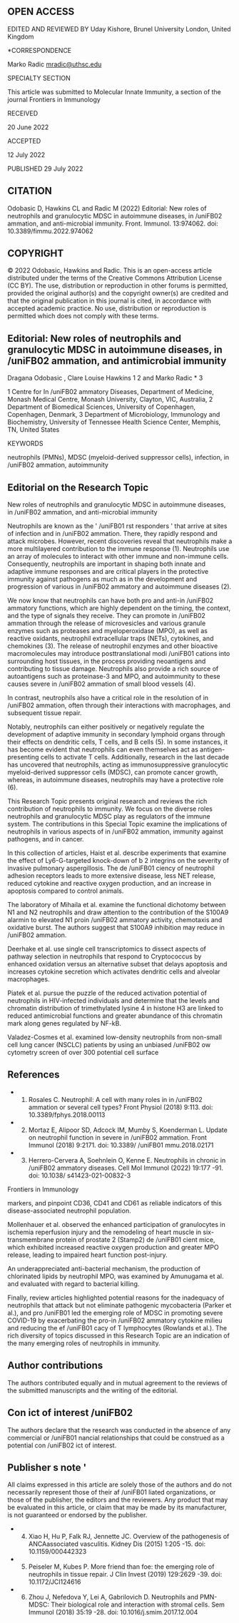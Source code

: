 <!-- image -->

<!-- image -->

## OPEN ACCESS

EDITED AND REVIEWED BY Uday Kishore, Brunel University London, United Kingdom

*CORRESPONDENCE

Marko Radic mradic@uthsc.edu

SPECIALTY SECTION

This article was submitted to Molecular Innate Immunity, a section of the journal Frontiers in Immunology

RECEIVED

20 June 2022

ACCEPTED

12 July 2022

PUBLISHED 29 July 2022

## CITATION

Odobasic D, Hawkins CL and Radic M (2022) Editorial: New roles of neutrophils and granulocytic MDSC in autoimmune diseases, in /uniFB02 ammation, and anti-microbial immunity. Front. Immunol. 13:974062. doi: 10.3389/fimmu.2022.974062

## COPYRIGHT

© 2022 Odobasic, Hawkins and Radic. This is an open-access article distributed under the terms of the Creative Commons Attribution License (CC BY). The use, distribution or reproduction in other forums is permitted, provided the original author(s) and the copyright owner(s) are credited and that the original publication in this journal is cited, in accordance with accepted academic practice. No use, distribution or reproduction is permitted which does not comply with these terms.

## Editorial: New roles of neutrophils and granulocytic MDSC in autoimmune diseases, in /uniFB02 ammation, and antimicrobial immunity

Dragana Odobasic , Clare Louise Hawkins 1 2 and Marko Radic * 3

1 Centre for In /uniFB02 ammatory Diseases, Department of Medicine, Monash Medical Centre, Monash University, Clayton, VIC, Australia, 2 Department of Biomedical Sciences, University of Copenhagen, Copenhagen, Denmark, 3 Department of Microbiology, Immunology and Biochemistry, University of Tennessee Health Science Center, Memphis, TN, United States

KEYWORDS

neutrophils (PMNs), MDSC (myeloid-derived suppressor cells), infection, in /uniFB02 ammation, autoimmunity

## Editorial on the Research Topic

New roles of neutrophils and granulocytic MDSC in autoimmune diseases, in /uniFB02 ammation, and anti-microbial immunity

Neutrophils are known as the ' /uniFB01 rst responders ' that arrive at sites of infection and in /uniFB02 ammation. There, they rapidly respond and attack microbes. However, recent discoveries reveal that neutrophils make a more multilayered contribution to the immune response (1). Neutrophils use an array of molecules to interact with other immune and non-immune cells. Consequently, neutrophils are important in shaping both innate and adaptive immune responses and are critical players in the protective immunity against pathogens as much as in the development and progression of various in /uniFB02 ammatory and autoimmune diseases (2).

We now know that neutrophils can have both pro and anti-in /uniFB02 ammatory functions, which are highly dependent on the timing, the context, and the type of signals they receive. They can promote in /uniFB02 ammation through the release of microvesicles and various granule enzymes such as proteases and myeloperoxidase (MPO), as well as reactive oxidants, neutrophil extracellular traps (NETs), cytokines, and chemokines (3). The release of neutrophil enzymes and other bioactive macromolecules may introduce posttranslational modi /uniFB01 cations into surrounding host tissues, in the process providing neoantigens and contributing to tissue damage. Neutrophils also provide a rich source of autoantigens such as proteinase-3 and MPO, and autoimmunity to these causes severe in /uniFB02 ammation of small blood vessels (4).

In contrast, neutrophils also have a critical role in the resolution of in /uniFB02 ammation, often through their interactions with macrophages, and subsequent tissue repair.

Notably, neutrophils can either positively or negatively regulate the development of adaptive immunity in secondary lymphoid organs through their effects on dendritic cells, T cells, and B cells (5). In some instances, it has become evident that neutrophils can even themselves act as antigen-presenting cells to activate T cells. Additionally, research in the last decade has uncovered that neutrophils, acting as immunosuppressive granulocytic myeloid-derived suppressor cells (MDSC), can promote cancer growth, whereas, in autoimmune diseases, neutrophils may have a protective role (6).

This Research Topic presents original research and reviews the rich contribution of neutrophils to immunity. We focus on the diverse roles neutrophils and granulocytic MDSC play as regulators of the immune system. The contributions in this Special Topic examine the implications of neutrophils in various aspects of in /uniFB02 ammation, immunity against pathogens, and in cancer.

In this collection of articles, Haist et al. describe experiments that examine the effect of Ly6-G-targeted knock-down of b 2 integrins on the severity of invasive pulmonary aspergillosis. The de /uniFB01 ciency of neutrophil adhesion receptors leads to more extensive disease, less NET release, reduced cytokine and reactive oxygen production, and an increase in apoptosis compared to control animals.

The laboratory of Mihaila et al. examine the functional dichotomy between N1 and N2 neutrophils and draw attention to the contribution of the S100A9 alarmin to elevated N1 proin /uniFB02 ammatory activity, chemotaxis and oxidative burst. The authors suggest that S100A9 inhibition may reduce in /uniFB02 ammation.

Deerhake et al. use single cell transcriptomics to dissect aspects of pathway selection in neutrophils that respond to Cryptococcus by enhanced oxidation versus an alternative subset that delays apoptosis and increases cytokine secretion which activates dendritic cells and alveolar macrophages.

Piatek et al. pursue the puzzle of the reduced activation potential of neutrophils in HIV-infected individuals and determine that the levels and chromatin distribution of trimethylated lysine 4 in histone H3 are linked to reduced antimicrobial functions and greater abundance of this chromatin mark along genes regulated by NF-kB.

Valadez-Cosmes et al. examined low-density neutrophils from non-small cell lung cancer (NSCLC) patients by using an unbiased /uniFB02 ow cytometry screen of over 300 potential cell surface

## References

- 1. Rosales C. Neutrophil: A cell with many roles in in /uniFB02 ammation or several cell types? Front Physiol (2018) 9:113. doi: 10.3389/fphys.2018.00113
- 2. Mortaz E, Alipoor SD, Adcock IM, Mumby S, Koenderman L. Update on neutrophil function in severe in /uniFB02 ammation. Front Immunol (2018) 9:2171. doi: 10.3389/ /uniFB01 mmu.2018.02171
- 3. Herrero-Cervera A, Soehnlein O, Kenne E. Neutrophils in chronic in /uniFB02 ammatory diseases. Cell Mol Immunol (2022) 19:177 -91. doi: 10.1038/ s41423-021-00832-3

Frontiers in Immunology

markers, and pinpoint CD36, CD41 and CD61 as reliable indicators of this disease-associated neutrophil population.

Mollenhauer et al. observed the enhanced participation of granulocytes in ischemia reperfusion injury and the remodeling of heart muscle in six-transmembrane protein of prostate 2 (Stamp2) de /uniFB01 cient mice, which exhibited increased reactive oxygen production and greater MPO release, leading to impaired heart function post-injury.

An underappreciated anti-bacterial mechanism, the production of chlorinated lipids by neutrophil MPO, was examined by Amunugama et al. and evaluated with regard to bacterial killing.

Finally, review articles highlighted potential reasons for the inadequacy of neutrophils that attack but not eliminate pathogenic mycobacteria (Parker et al.), and pro /uniFB01 led the emerging role of MDSC in promoting severe COVID-19 by exacerbating the pro-in /uniFB02 ammatory cytokine milieu and reducing the ef /uniFB01 cacy of T lymphocytes (Rowlands et al.). The rich diversity of topics discussed in this Research Topic are an indication of the many emerging roles of neutrophils in immunity.

## Author contributions

The authors contributed equally and in mutual agreement to the reviews of the submitted manuscripts and the writing of the editorial.

## Con ict of interest /uniFB02

The authors declare that the research was conducted in the absence of any commercial or /uniFB01 nancial relationships that could be construed as a potential con /uniFB02 ict of interest.

## Publisher s note '

All claims expressed in this article are solely those of the authors and do not necessarily represent those of their af /uniFB01 liated organizations, or those of the publisher, the editors and the reviewers. Any product that may be evaluated in this article, or claim that may be made by its manufacturer, is not guaranteed or endorsed by the publisher.

- 4. Xiao H, Hu P, Falk RJ, Jennette JC. Overview of the pathogenesis of ANCAassociated vasculitis. Kidney Dis (2015) 1:205 -15. doi: 10.1159/000442323
- 5. Peiseler M, Kubes P. More friend than foe: the emerging role of neutrophils in tissue repair. J Clin Invest (2019) 129:2629 -39. doi: 10.1172/JCI124616
- 6. Zhou J, Nefedova Y, Lei A, Gabrilovich D. Neutrophils and PMN-MDSC: Their biological role and interaction with stromal cells. Sem Immunol (2018) 35:19 -28. doi: 10.1016/j.smim.2017.12.004